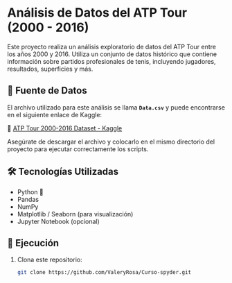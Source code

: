 # Análisis de Datos del ATP Tour (2000 - 2016)

Este proyecto realiza un análisis exploratorio de datos del ATP Tour entre los años 2000 y 2016. Utiliza un conjunto de datos histórico que contiene información sobre partidos profesionales de tenis, incluyendo jugadores, resultados, superficies y más.

## 📁 Fuente de Datos

El archivo utilizado para este análisis se llama **`Data.csv`** y puede encontrarse en el siguiente enlace de Kaggle:

🔗 [ATP Tour 2000-2016 Dataset - Kaggle](https://www.kaggle.com/datasets/jordangoblet/atp-tour-20002016)

Asegúrate de descargar el archivo y colocarlo en el mismo directorio del proyecto para ejecutar correctamente los scripts.

## 🛠️ Tecnologías Utilizadas

- Python 🐍
- Pandas
- NumPy
- Matplotlib / Seaborn (para visualización)
- Jupyter Notebook (opcional)

## 🚀 Ejecución

1. Clona este repositorio:
   ```bash
   git clone https://github.com/ValeryRosa/Curso-spyder.git
